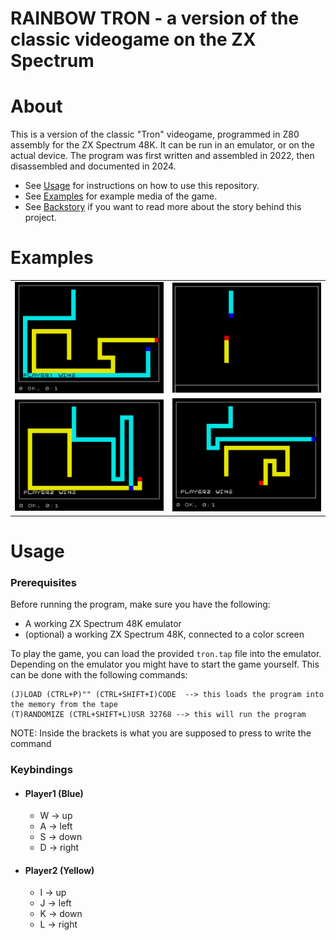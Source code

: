 # RAINBOW TRON - a version of the classic videogame on the ZX Spectrum

# About

This is a version of the classic "Tron" videogame, programmed in Z80 assembly for the ZX Spectrum 48K. It can be run in an emulator, or on the actual device.
The program was first written and assembled in 2022, then disassembled and documented in 2024.

- See [Usage](#usage) for instructions on how to use this repository.
- See [Examples](#examples) for example media of the game.
- See [Backstory](#backstory) if you want to read more about the story behind this project.

# Examples

<table>
    <tbody>
        <tr>
            <td align="center">
                <img src="media/p1_wins_wall.png" alt="player1_wins_wall" style="width:100%">
            </td>
            <td align="center">
                <img src="media/start.png" alt="start" style="width:100%">
            </td align="center">
        </tr>
        <tr>
            <td align="center">
                <img src="media/p2_wins.png" alt="player2_wins_cut" style="width:100%">
            </td>
            <td align="center">
                <img src="media/p2_wins_wall.png" alt="player2_wins_wall" style="width:100%">
            </td align="center">
        </tr>
    </tbody>
<table>

# Usage

### Prerequisites

Before running the program, make sure you have the following:

- A working ZX Spectrum 48K emulator
- (optional) a working ZX Spectrum 48K, connected to a color screen

To play the game, you can load the provided `tron.tap` file into the emulator.
Depending on the emulator you might have to start the game yourself. This can be done with the following commands:

```
(J)LOAD (CTRL+P)"" (CTRL+SHIFT+I)CODE  --> this loads the program into the memory from the tape
(T)RANDOMIZE (CTRL+SHIFT+L)USR 32768 --> this will run the program
```

NOTE: Inside the brackets is what you are supposed to press to write the command

### Keybindings

- #### Player1 (Blue)
  - W -> up
  - A -> left
  - S -> down
  - D -> right
- #### Player2 (Yellow)
  - I -> up
  - J -> left
  - K -> down
  - L -> right
